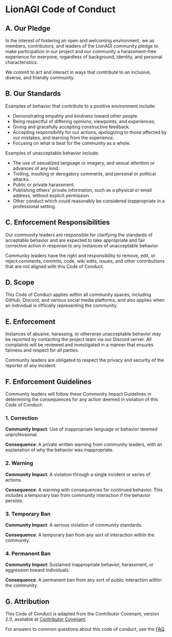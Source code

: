 # LionAGI Code of Conduct

## A. Our Pledge

In the interest of fostering an open and welcoming environment, we as members,
contributors, and leaders of the LionAGI community pledge to make participation
in our project and our community a harassment-free experience for everyone,
regardless of background, identity, and personal characteristics.

We commit to act and interact in ways that contribute to an inclusive, diverse,
and friendly community.

## B. Our Standards

Examples of behavior that contribute to a positive environment include:

- Demonstrating empathy and kindness toward other people.
- Being respectful of differing opinions, viewpoints, and experiences.
- Giving and gracefully accepting constructive feedback.
- Accepting responsibility for our actions, apologizing to those affected by our
  mistakes, and learning from the experience.
- Focusing on what is best for the community as a whole.

Examples of unacceptable behavior include:

- The use of sexualized language or imagery, and sexual attention or advances of
  any kind.
- Trolling, insulting or derogatory comments, and personal or political attacks.
- Public or private harassment.
- Publishing others' private information, such as a physical or email address,
  without explicit permission.
- Other conduct which could reasonably be considered inappropriate in a
  professional setting.

## C. Enforcement Responsibilities

Our community leaders are responsible for clarifying the standards of acceptable
behavior and are expected to take appropriate and fair corrective action in
response to any instances of unacceptable behavior.

Community leaders have the right and responsibility to remove, edit, or reject
comments, commits, code, wiki edits, issues, and other contributions that are
not aligned with this Code of Conduct.

## D. Scope

This Code of Conduct applies within all community spaces, including GitHub,
Discord, and various social media platforms, and also applies when an individual
is officially representing the community.

## E. Enforcement

Instances of abusive, harassing, or otherwise unacceptable behavior may be
reported by contacting the project team via our Discord server. All complaints
will be reviewed and investigated in a manner that ensures fairness and respect
for all parties.

Community leaders are obligated to respect the privacy and security of the
reporter of any incident.

## F. Enforcement Guidelines

Community leaders will follow these Community Impact Guidelines in determining
the consequences for any action deemed in violation of this Code of Conduct:

### 1. Correction

**Community Impact**: Use of inappropriate language or behavior deemed
unprofessional.

**Consequence**: A private written warning from community leaders, with an
explanation of why the behavior was inappropriate.

### 2. Warning

**Community Impact**: A violation through a single incident or series of
actions.

**Consequence**: A warning with consequences for continued behavior. This
includes a temporary ban from community interaction if the behavior persists.

### 3. Temporary Ban

**Community Impact**: A serious violation of community standards.

**Consequence**: A temporary ban from any sort of interaction within the
community.

### 4. Permanent Ban

**Community Impact**: Sustained inappropriate behavior, harassment, or
aggression toward individuals.

**Consequence**: A permanent ban from any sort of public interaction within the
community.

## G. Attribution

This Code of Conduct is adapted from the Contributor Covenant, version 2.0,
available at
[Contributor Covenant](https://www.contributor-covenant.org/version/2/0/code_of_conduct.html).

For answers to common questions about this code of conduct, see the
[FAQ](https://www.contributor-covenant.org/faq).
